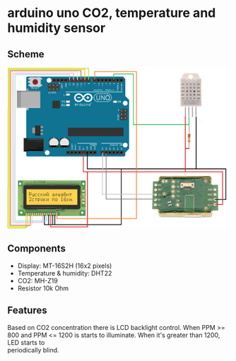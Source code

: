 # arduino uno CO2, temperature and humidity sensor
## Scheme
![Scheme](/images/scheme.png)

## Components
* Display: MT-16S2H (16x2 pixels) 
* Temperature & humidity: DHT22
* CO2: MH-Z19
* Resistor 10k Ohm

## Features
Based on CO2 concentration there is LCD backlight control. When PPM >= 800 and PPM <= 1200 is starts to illuminate. When it's greater than 1200, LED starts to 	
periodically blind.
